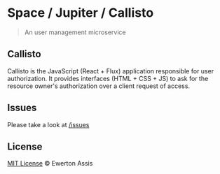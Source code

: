 # Space / Jupiter / Callisto

> An user management microservice

## Callisto

Callisto is the JavaScript (React + Flux) application responsible for user authorization.
It provides interfaces (HTML + CSS + JS) to ask for the resource owner's authorization over a
client request of access.

## Issues

Please take a look at [/issues](https://github.com/earaujoassis/space/issues)

## License

[MIT License](http://earaujoassis.mit-license.org/) &copy; Ewerton Assis
